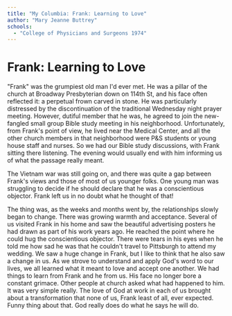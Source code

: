 ```yaml
---
title: "My Columbia: Frank: Learning to Love"
author: "Mary Jeanne Buttrey"
schools:
  - "College of Physicians and Surgeons 1974"
---
```


# Frank: Learning to Love

"Frank" was the grumpiest old man I'd ever met. He was a pillar of the church at Broadway Presbyterian down on 114th St, and his face often reflected it: a perpetual frown carved in stone. He was particularly distressed by the discontinuation of the traditional Wednesday night prayer meeting. However, dutiful member that he was, he agreed to join the new-fangled small group Bible study meeting in his neighborhood. Unfortunately, from Frank's point of view, he lived near the Medical Center, and all the other church members in that neighborhood were P&S students or young house staff and nurses. So we had our Bible study discussions, with Frank sitting there listening. The evening would usually end with him informing us of what the passage really meant.

The Vietnam war was still going on, and there was quite a gap between Frank's views and those of most of us younger folks. One young man was struggling to decide if he should declare that he was a conscientious objector. Frank left us in no doubt what he thought of that!

The thing was, as the weeks and months went by, the relationships slowly began to change. There was growing warmth and acceptance. Several of us visited Frank in his home and saw the beautiful advertising posters he had drawn as part of his work years ago. He reached the point where he could hug the conscientious objector. There were tears in his eyes when he told me how sad he was that he couldn't travel to Pittsburgh to attend my wedding. We saw a huge change in Frank, but I like to think that he also saw a change in us. As we strove to understand and apply God's word to our lives, we all learned what it meant to love and accept one another. We had things to learn from Frank and he from us. His face no longer bore a constant grimace. Other people at church asked what had happened to him. It was very simple really. The love of God at work in each of us brought about a transformation that none of us, Frank least of all, ever expected. Funny thing about that. God really does do what he says he will do.
